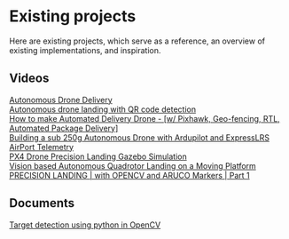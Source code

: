 # Existing projects

Here are existing projects, which serve as a reference, an overview of existing implementations, and inspiration. 

## Videos

[Autonomous Drone Delivery](https://www.youtube.com/watch?v=kd8q35CSsR0)  
[Autonomous drone landing with QR code detection](https://www.youtube.com/watch?v=hmRcjy-BRKc)  
[How to make Automated Delivery Drone - [w/ Pixhawk, Geo-fencing, RTL, Automated Package Delivery]](https://youtu.be/0lF8J2ZSgiM?si=5g6jTVk8os1sKNaU)  
[Building a sub 250g Autonomous Drone with Ardupilot and ExpressLRS AirPort Telemetry](https://youtu.be/u_ArriXbrR0?si=LEH8eD8a-I5naVvw)  
[PX4 Drone Precision Landing Gazebo Simulation](https://youtu.be/iRnLB31aQmA?si=iPD5nfcjfXKfa2IN)  
[Vision based Autonomous Quadrotor Landing on a Moving Platform](https://www.youtube.com/watch?v=Tz5ubwoAfNE)  
[PRECISION LANDING | with OPENCV and ARUCO Markers | Part 1](https://www.youtube.com/watch?v=wlT_0fhGrGg&list=PL4qdhmqiBsslUZ0cwWVeaPFafF18xq60k)  

## Documents

[Target detection using python in OpenCV](https://pyimagesearch.com/2015/05/04/target-acquired-finding-targets-in-drone-and-quadcopter-video-streams-using-python-and-opencv/)  